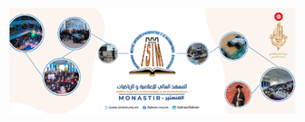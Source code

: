 ![Test Image](https://raw.githubusercontent.com/NemssDev/StockManagement/main/src/lk/ijse/StockManagement/view/assets/image/BGImage/bg.png)
